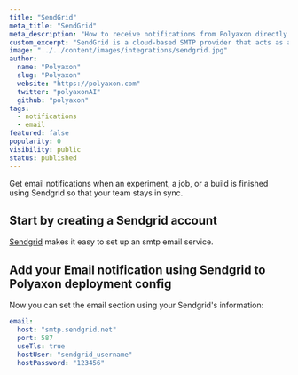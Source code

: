 ```yaml
---
title: "SendGrid"
meta_title: "SendGrid"
meta_description: "How to receive notifications from Polyaxon directly to your email using Sendgrid. Get email notifications when an experiment, job, build is finished using Sendgrid so that your team stays in sync."
custom_excerpt: "SendGrid is a cloud-based SMTP provider that acts as an email delivery engine, allowing you to send email without the cost and complexity of maintaining your own email servers."
image: "../../content/images/integrations/sendgrid.jpg"
author:
  name: "Polyaxon"
  slug: "Polyaxon"
  website: "https://polyaxon.com"
  twitter: "polyaxonAI"
  github: "polyaxon"
tags:
  - notifications
  - email
featured: false
popularity: 0
visibility: public
status: published
---
```


Get email notifications when an experiment, a job, or a build is finished using Sendgrid so that your team stays in sync.

## Start by creating a Sendgrid account

[Sendgrid](https://sendgrid.com/solutions/smtp-service/) makes it easy to set up an smtp email service.

## Add your Email notification using Sendgrid to Polyaxon deployment config

Now you can set the email section using your Sendgrid's information:

```yaml
email:
  host: "smtp.sendgrid.net"
  port: 587
  useTls: true
  hostUser: "sendgrid_username"
  hostPassword: "123456"
```
